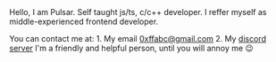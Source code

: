 <div align = "left">
    Hello, I am Pulsar. Self taught js/ts, c/c++ developer.
I reffer myself as middle-experienced frontend developer.

You can contact me at:
    1. My email [0xffabc@gmail.com](<mailto:0xffabc@gmail.com>)
    2. My [discord server](<https://t.ly/urobI>)
I'm a friendly and helpful person, until you will annoy me 😉
</div>
<!--
**0xffabc/0xffabc** is a ✨ _special_ ✨ repository because its `README.md` (this file) appears on your GitHub profile.

Here are some ideas to get you started:

- 🔭 I’m currently working on ...
- 🌱 I’m currently learning ...
- 👯 I’m looking to collaborate on ...
- 🤔 I’m looking for help with ...
- 💬 Ask me about ...
- 📫 How to reach me: ...
- 😄 Pronouns: ...
- ⚡ Fun fact: ...
-->
